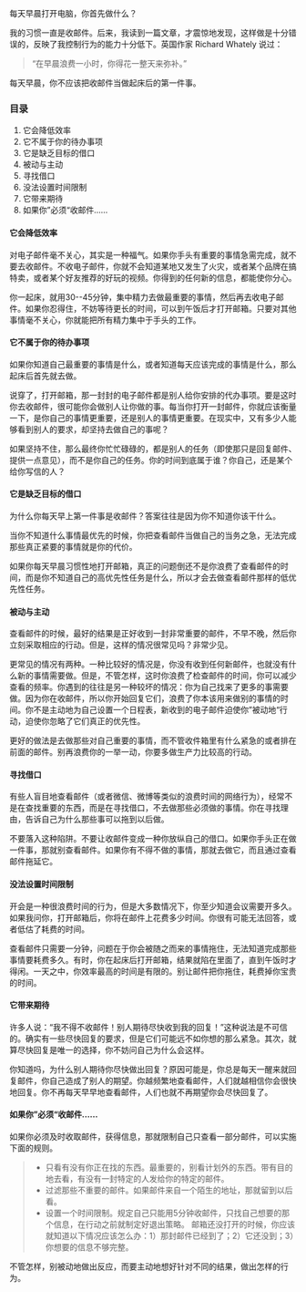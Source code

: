 每天早晨打开电脑，你首先做什么？

我的习惯一直是收邮件。后来，我读到一篇文章，才震惊地发现，这样做是十分错误的，反映了我控制行为的能力十分低下。英国作家 Richard Whately 说过：

>“在早晨浪费一小时，你得花一整天来弥补。”

每天早晨，你不应该把收邮件当做起床后的第一件事。

### 目录
1. 它会降低效率
1. 它不属于你的待办事项
1. 它是缺乏目标的借口
1. 被动与主动
1. 寻找借口
1. 没法设置时间限制
1. 它带来期待
1. 如果你”必须“收邮件……

#### 它会降低效率
对电子邮件毫不关心，其实是一种福气。如果你手头有重要的事情急需完成，就不要去收邮件。不收电子邮件，你就不会知道某地又发生了火灾，或者某个品牌在搞特卖，或者某个好友推荐的好玩的视频。你得到的任何新的信息，都能使你分心。

你一起床，就用30--45分钟，集中精力去做最重要的事情，然后再去收电子邮件。如果你忍得住，不妨等待更长的时间，可以到午饭后才打开邮箱。只要对其他事情毫不关心，你就能把所有精力集中于手头的工作。

#### 它不属于你的待办事项
如果你知道自己最重要的事情是什么，或者知道每天应该完成的事情是什么，那么起床后首先就去做。

说穿了，打开邮箱，那一封封的电子邮件都是别人给你安排的代办事项。要是这时你去收邮件，很可能你会做别人让你做的事。每当你打开一封邮件，你就应该衡量一下，是你自己的事情更重要，还是别人的事情更重要。在现实中，又有多少人能够看到别人的要求，却坚持去做自己的事呢？

如果坚持不住，那么最终你忙忙碌碌的，都是别人的任务（即使那只是回复邮件、提供一点意见），而不是你自己的任务。你的时间到底属于谁？你自己，还是某个给你写信的人？

#### 它是缺乏目标的借口
为什么你每天早上第一件事是收邮件？答案往往是因为你不知道你该干什么。

当你不知道什么事情最优先的时候，你把查看邮件当做自己的当务之急，无法完成那些真正紧要的事情就是你的代价。

如果你每天早晨习惯性地打开邮箱，真正的问题倒还不是你浪费了查看邮件的时间，而是你不知道自己的高优先性任务是什么，所以才会去做查看邮件那样的低优先性任务。

#### 被动与主动
查看邮件的时候，最好的结果是正好收到一封非常重要的邮件，不早不晚，然后你立刻采取相应的行动。但是，这样的情况很常见吗？非常少见。

更常见的情况有两种。一种比较好的情况是，你没有收到任何新邮件，也就没有什么新的事情需要做。但是，不管怎样，这时你浪费了检查邮件的时间，你可以减少查看的频率。你遇到的往往是另一种较坏的情况：你为自己找来了更多的事需要做。因为你在收邮件，所以你开始回复它们，浪费了你本该用来做别的事情的时间。你不是主动地为自己设置一个日程表，新收到的电子邮件迫使你”被动地“行动，迫使你忽略了它们真正的优先性。

更好的做法是去做那些对自己重要的事情，而不管收件箱里有什么紧急的或者排在前面的邮件。别再浪费你的一举一动，你要多做生产力比较高的行动。

#### 寻找借口
有些人盲目地查看邮件（或者微信、微博等类似的浪费时间的网络行为），经常不是在查找重要的东西，而是在寻找借口，不去做那些必须做的事情。你在寻找理由，告诉自己为什么那些事可以拖到以后做。

不要落入这种陷阱。不要让收邮件变成一种你放纵自己的借口。如果你手头正在做一件事，那就别查看邮件。如果你有不得不做的事情，那就去做它，而且通过查看邮件拖延它。

#### 没法设置时间限制
开会是一种很浪费时间的行为，但是大多数情况下，你至少知道会议需要开多久。如果我问你，打开邮箱后，你将在邮件上花费多少时间。你很有可能无法回答，或者低估了耗费的时间。

查看邮件只需要一分钟，问题在于你会被随之而来的事情拖住，无法知道完成那些事情要耗费多久。有时，你在起床后打开邮箱，结果就陷在里面了，直到午饭时才得闲。一天之中，你效率最高的时间是有限的。别让邮件把你拖住，耗费掉你宝贵的时间。

#### 它带来期待
许多人说：“我不得不收邮件！别人期待尽快收到我的回复！”这种说法是不可信的。确实有一些尽快回复的要求，但是它们可能远不如你想的那么紧急。其次，就算尽快回复是唯一的选择，你不妨问自己为什么会这样。

你知道吗，为什么别人期待你尽快做出回复？原因可能是，你总是每天一醒来就回复邮件，你自己造成了别人的期望。你越频繁地查看邮件，人们就越相信你会很快地回复。你不再每天早早地查看邮件，人们也就不再期望你会尽快回复了。

#### 如果你”必须“收邮件……
如果你必须及时收取邮件，获得信息，那就限制自己只查看一部分邮件，可以实施下面的规则。

>- 只看有没有你正在找的东西。最重要的，别看计划外的东西。带有目的地去看，有没有一封特定的人发给你的特定的邮件。
>- 过滤那些不重要的邮件。如果邮件来自一个陌生的地址，那就留到以后看。
>- 设置一个时间限制。规定自己只能用5分钟收邮件，只找自己想要的那个信息，在行动之前就制定好退出策略。
邮箱还没打开的时候，你应该就知道以下情况应该怎么办：1）那封邮件已经到了；2）它还没到；3）你想要的信息不够完整。

不管怎样，别被动地做出反应，而要主动地想好针对不同的结果，做出怎样的行为。